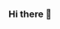 ### Hi there 👋

<!--
**imhafeez/imhafeez** is a ✨ _special_ ✨ repository because its `README.md` (this file) appears on your GitHub profile.

Here are some ideas to get you started:

- 📱 10 years of Mobile App dev | iOS 
- 🔭 I’m currently working on Flutter
- 🌱 I’m currently learning python
- 📫 reach me at: hahmed@fusionsd.com.au

-->
